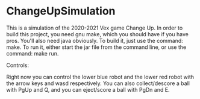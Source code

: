 # ChangeUpSimulation

This is a simulation of the 2020-2021 Vex game Change Up.
In order to build this project, you need gnu make, which you should have if you have pros. You'll also need java obviously.
To build it, just use the command: make.
To run it, either start the jar file from the command line, or use the command: make run.

Controls:

Right now you can control the lower blue robot and the lower red robot with the arrow keys and wasd respectively. You can also collect/descore a ball with PgUp and Q, and you can eject/score a ball with PgDn and E.
